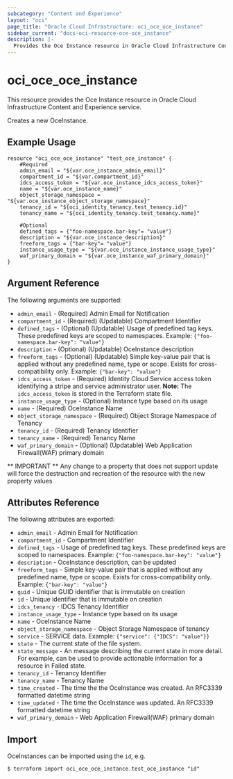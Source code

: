 ```yaml
---
subcategory: "Content and Experience"
layout: "oci"
page_title: "Oracle Cloud Infrastructure: oci_oce_oce_instance"
sidebar_current: "docs-oci-resource-oce-oce_instance"
description: |-
  Provides the Oce Instance resource in Oracle Cloud Infrastructure Content and Experience service
---
```


# oci_oce_oce_instance
This resource provides the Oce Instance resource in Oracle Cloud Infrastructure Content and Experience service.

Creates a new OceInstance.


## Example Usage

```hcl
resource "oci_oce_oce_instance" "test_oce_instance" {
	#Required
	admin_email = "${var.oce_instance_admin_email}"
	compartment_id = "${var.compartment_id}"
	idcs_access_token = "${var.oce_instance_idcs_access_token}"
	name = "${var.oce_instance_name}"
	object_storage_namespace = "${var.oce_instance_object_storage_namespace}"
	tenancy_id = "${oci_identity_tenancy.test_tenancy.id}"
	tenancy_name = "${oci_identity_tenancy.test_tenancy.name}"

	#Optional
	defined_tags = {"foo-namespace.bar-key"= "value"}
	description = "${var.oce_instance_description}"
	freeform_tags = {"bar-key"= "value"}
	instance_usage_type = "${var.oce_instance_instance_usage_type}"
	waf_primary_domain = "${var.oce_instance_waf_primary_domain}"
}
```

## Argument Reference

The following arguments are supported:

* `admin_email` - (Required) Admin Email for Notification
* `compartment_id` - (Required) (Updatable) Compartment Identifier
* `defined_tags` - (Optional) (Updatable) Usage of predefined tag keys. These predefined keys are scoped to namespaces. Example: `{"foo-namespace.bar-key": "value"}` 
* `description` - (Optional) (Updatable) OceInstance description
* `freeform_tags` - (Optional) (Updatable) Simple key-value pair that is applied without any predefined name, type or scope. Exists for cross-compatibility only. Example: `{"bar-key": "value"}` 
* `idcs_access_token` - (Required) Identity Cloud Service access token identifying a stripe and service administrator user. 
        **Note:** The `idcs_access_token` is stored in the Terraform state file.
* `instance_usage_type` - (Optional) Instance type based on its usage
* `name` - (Required) OceInstance Name
* `object_storage_namespace` - (Required) Object Storage Namespace of Tenancy
* `tenancy_id` - (Required) Tenancy Identifier
* `tenancy_name` - (Required) Tenancy Name
* `waf_primary_domain` - (Optional) (Updatable) Web Application Firewall(WAF) primary domain


** IMPORTANT **
Any change to a property that does not support update will force the destruction and recreation of the resource with the new property values

## Attributes Reference

The following attributes are exported:

* `admin_email` - Admin Email for Notification
* `compartment_id` - Compartment Identifier
* `defined_tags` - Usage of predefined tag keys. These predefined keys are scoped to namespaces. Example: `{"foo-namespace.bar-key": "value"}` 
* `description` - OceInstance description, can be updated
* `freeform_tags` - Simple key-value pair that is applied without any predefined name, type or scope. Exists for cross-compatibility only. Example: `{"bar-key": "value"}` 
* `guid` - Unique GUID identifier that is immutable on creation
* `id` - Unique identifier that is immutable on creation
* `idcs_tenancy` - IDCS Tenancy Identifier
* `instance_usage_type` - Instance type based on its usage
* `name` - OceInstance Name
* `object_storage_namespace` - Object Storage Namespace of tenancy
* `service` - SERVICE data. Example: `{"service": {"IDCS": "value"}}` 
* `state` - The current state of the file system.
* `state_message` - An message describing the current state in more detail. For example, can be used to provide actionable information for a resource in Failed state.
* `tenancy_id` - Tenancy Identifier
* `tenancy_name` - Tenancy Name
* `time_created` - The time the the OceInstance was created. An RFC3339 formatted datetime string
* `time_updated` - The time the OceInstance was updated. An RFC3339 formatted datetime string
* `waf_primary_domain` - Web Application Firewall(WAF) primary domain

## Import

OceInstances can be imported using the `id`, e.g.

```
$ terraform import oci_oce_oce_instance.test_oce_instance "id"
```

